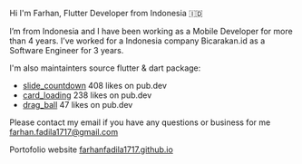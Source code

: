 Hi I'm Farhan, Flutter Developer from Indonesia 🇮🇩

I’m from Indonesia and I have been working as a Mobile Developer for more than 4 years. I’ve worked for a Indonesia company Bicarakan.id as a Software Engineer for 3 years.

I'm also maintainters source flutter & dart package:
- [slide_countdown](https://pub.dev/packages/slide_countdown) 408 likes on pub.dev
- [card_loading](https://pub.dev/packages/card_loading) 238 likes on pub.dev
- [drag_ball](https://pub.dev/packages/drag_ball) 47 likes on pub.dev


Please contact my email if you have any questions or business for me [farhan.fadila1717@gmail.com](mailto:farhan.fadila1717@gmail.com)

Portofolio website [farhanfadila1717.github.io](https://farhanfadila1717.github.io/)
